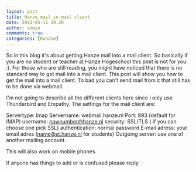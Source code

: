 ```yaml
---
layout: post
title: Hanze mail in mail client
date: 2011-05-11 20:20
author: admin
comments: true
categories: [Random]
---
```

So in this blog it's about getting Hanze mail into a mail client. So basically if you are no student or teacher at Hanze Hogeschool this post is not for you :).
For those who are still reading, you might have noticed that there is no standard way to get mail into a mail client.
This post will show you how to get the mail into a mail client. To bad you can't send mail from it that still has to be done via webmail.

<!--more-->

I'm not going to describe all the different clients here since I only use Thunderbird and Empathy.
The settings for the mail client are:

Servertype: Imap
Servername: webmail.hanze.nl
Port: 993 (default for IMAP)
username: nawnumber@hanze.nl
security: SSL/TLS ( if you can choose one pick SSL)
authentication: normal password
E-mail adress: your email adres (name@st.hanze.nl for students)
Outgoing server: use one of another mailing account.

This will also work on mobile phones.

If anyone has things to add or is confused please reply

